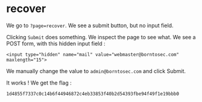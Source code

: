 # recover

We go to `?page=recover`. We see a submit button, but no input field.

Clicking `Submit` does something. We inspect the page to see what. We see a POST form, with this hidden input field :

```
<input type="hidden" name="mail" value="webmaster@borntosec.com" maxlength="15">
```

We manually change the value to `admin@borntosec.com` and click Submit.

It works ! We get the flag :

```
1d4855f7337c0c14b6f44946872c4eb33853f40b2d54393fbe94f49f1e19bbb0
```
